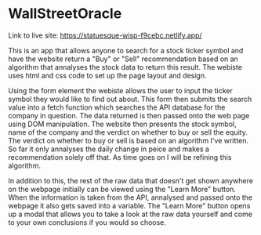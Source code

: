 # WallStreetOracle

Link to live site: https://statuesque-wisp-f9cebc.netlify.app/

This is an app that allows anyone to search for a stock ticker symbol and have the website return a "Buy" or "Sell" recommendation
based on an algorithm that annalyses the stock data to return this result. The webiste uses html and css code to set up the page layout and 
design. 

Using the form element the webiste allows the user to input the ticker symbol they would like to find out about. This form then submits the
search value into a fetch function which searches the API database for the company in question. The data returned is then passed onto the 
web page using DOM manipulation. The website then presents the stock symbol, name of the company and the verdict on whether to buy or sell
the equity. The verdict on whether to buy or sell is based on an algorithm I've written. So far it only annalyses the daily change in peice and makes a recommendation solely off that. As time goes on I will be refining this algorithm. 

In addition to this, the rest of the raw data that doesn't get shown anywhere on the webpage initially can be viewed using the "Learn More" button. When the information is taken from the API, annalysed and passed onto the webpage it also gets saved into a variable. The "Learn More" button opens up a modal that allows you to take a look at the raw data yourself and come to your own conclusions if you would so choose. 